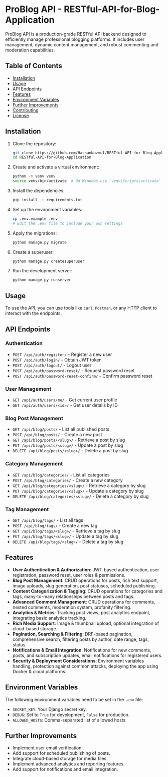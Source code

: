 # ProBlog API - RESTful-API-for-Blog-Application

ProBlog API is a production-grade RESTful API backend designed to efficiently manage professional blogging platforms. It includes user management, dynamic content management, and robust commenting and moderation capabilities.

## Table of Contents

- [Installation](#installation)
- [Usage](#usage)
- [API Endpoints](#api-endpoints)
- [Features](#features)
- [Environment Variables](#environment-variables)
- [Further Improvements](#further-improvements)
- [Contributing](#contributing)
- [License](#license)

## Installation

1. Clone the repository:
    ```sh
    git clone https://github.com/HassanNazmul/RESTful-API-for-Blog-Application.git
    cd RESTful-API-for-Blog-Application
    ```

2. Create and activate a virtual environment:
    ```sh
    python -m venv venv
    source venv/bin/activate  # On Windows use `venv\Scripts\activate`
    ```

3. Install the dependencies:
    ```sh
    pip install -r requirements.txt
    ```

4. Set up the environment variables:
    ```sh
    cp .env.example .env
    # Edit the .env file to include your own settings
    ```

5. Apply the migrations:
    ```sh
    python manage.py migrate
    ```

6. Create a superuser:
    ```sh
    python manage.py createsuperuser
    ```

7. Run the development server:
    ```sh
    python manage.py runserver
    ```

## Usage

To use the API, you can use tools like `curl`, `Postman`, or any HTTP client to interact with the endpoints.

## API Endpoints

### Authentication

- `POST /api/auth/register/` - Register a new user
- `POST /api/auth/login/` - Obtain JWT token
- `POST /api/auth/logout/` - Logout user
- `POST /api/auth/password-reset/` - Request password reset
- `POST /api/auth/password-reset-confirm/` - Confirm password reset

### User Management

- `GET /api/auth/users/me/` - Get current user profile
- `GET /api/auth/users/<id>/` - Get user details by ID

### Blog Post Management

- `GET /api/blog/posts/` - List all published posts
- `POST /api/blog/posts/` - Create a new post
- `GET /api/blog/posts/<slug>/` - Retrieve a post by slug
- `PUT /api/blog/posts/<slug>/` - Update a post by slug
- `DELETE /api/blog/posts/<slug>/` - Delete a post by slug

### Category Management

- `GET /api/blog/categories/` - List all categories
- `POST /api/blog/categories/` - Create a new category
- `GET /api/blog/categories/<slug>/` - Retrieve a category by slug
- `PUT /api/blog/categories/<slug>/` - Update a category by slug
- `DELETE /api/blog/categories/<slug>/` - Delete a category by slug

### Tag Management

- `GET /api/blog/tags/` - List all tags
- `POST /api/blog/tags/` - Create a new tag
- `GET /api/blog/tags/<slug>/` - Retrieve a tag by slug
- `PUT /api/blog/tags/<slug>/` - Update a tag by slug
- `DELETE /api/blog/tags/<slug>/` - Delete a tag by slug

## Features

- **User Authentication & Authorization**: JWT-based authentication, user registration, password reset, user roles & permissions.
- **Blog Post Management**: CRUD operations for posts, rich text support, image uploads, slug generation, post statuses, scheduled publishing.
- **Content Categorization & Tagging**: CRUD operations for categories and tags, many-to-many relationships between posts and tags.
- **Advanced Comment Management**: CRUD operations for comments, nested comments, moderation system, profanity filtering.
- **Analytics & Metrics**: Tracking post views, post analytics endpoint, integrating basic analytics tracking.
- **Rich Media Support**: Image & thumbnail upload, optional integration of cloud-based storage.
- **Pagination, Searching & Filtering**: DRF-based pagination, comprehensive search, filtering posts by author, date range, tags, status.
- **Notifications & Email Integration**: Notifications for new comments, posts, and subscription updates, email notifications for registered users.
- **Security & Deployment Considerations**: Environment variables handling, protection against common attacks, deploying the app using Docker & cloud platforms.

## Environment Variables

The following environment variables need to be set in the `.env` file:

- `SECRET_KEY`: Your Django secret key.
- `DEBUG`: Set to `True` for development, `False` for production.
- `ALLOWED_HOSTS`: Comma-separated list of allowed hosts.

## Further Improvements

- Implement user email verification.
- Add support for scheduled publishing of posts.
- Integrate cloud-based storage for media files.
- Implement advanced analytics and reporting features.
- Add support for notifications and email integration.